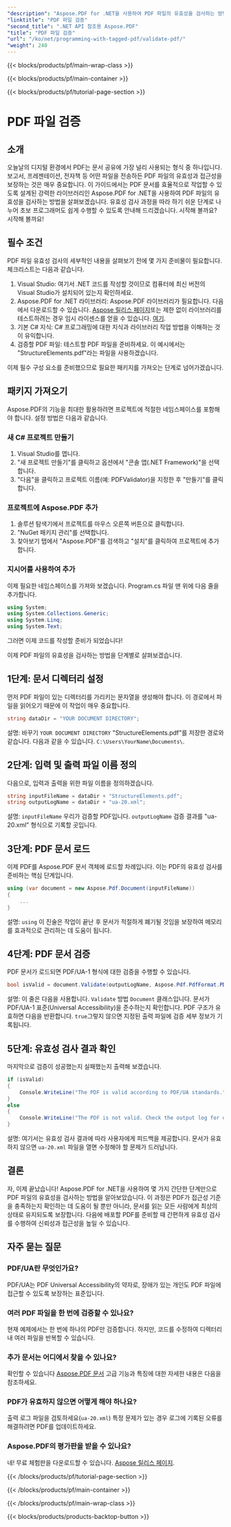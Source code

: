 ```yaml
---
"description": "Aspose.PDF for .NET을 사용하여 PDF 파일의 유효성을 검사하는 방법을 알아보세요. 표준 준수 여부를 확인하고 유효성 검사 보고서를 생성하세요."
"linktitle": "PDF 파일 검증"
"second_title": ".NET API 참조용 Aspose.PDF"
"title": "PDF 파일 검증"
"url": "/ko/net/programming-with-tagged-pdf/validate-pdf/"
"weight": 240
---
```


{{< blocks/products/pf/main-wrap-class >}}

{{< blocks/products/pf/main-container >}}

{{< blocks/products/pf/tutorial-page-section >}}

# PDF 파일 검증

## 소개

오늘날의 디지털 환경에서 PDF는 문서 공유에 가장 널리 사용되는 형식 중 하나입니다. 보고서, 프레젠테이션, 전자책 등 어떤 파일을 전송하든 PDF 파일의 유효성과 접근성을 보장하는 것은 매우 중요합니다. 이 가이드에서는 PDF 문서를 효율적으로 작업할 수 있도록 설계된 강력한 라이브러리인 Aspose.PDF for .NET을 사용하여 PDF 파일의 유효성을 검사하는 방법을 살펴보겠습니다. 유효성 검사 과정을 따라 하기 쉬운 단계로 나누어 초보 프로그래머도 쉽게 수행할 수 있도록 안내해 드리겠습니다. 시작해 볼까요? 시작해 볼까요!

## 필수 조건

PDF 파일 유효성 검사의 세부적인 내용을 살펴보기 전에 몇 가지 준비물이 필요합니다. 체크리스트는 다음과 같습니다.

1. Visual Studio: 여기서 .NET 코드를 작성할 것이므로 컴퓨터에 최신 버전의 Visual Studio가 설치되어 있는지 확인하세요.
2. Aspose.PDF for .NET 라이브러리: Aspose.PDF 라이브러리가 필요합니다. 다음에서 다운로드할 수 있습니다. [Aspose 릴리스 페이지](https://releases.aspose.com/pdf/net/)또는 제한 없이 라이브러리를 테스트하려는 경우 임시 라이센스를 얻을 수 있습니다. [여기](https://purchase.aspose.com/temporary-license/).
3. 기본 C# 지식: C# 프로그래밍에 대한 지식과 라이브러리 작업 방법을 이해하는 것이 유익합니다.
4. 검증할 PDF 파일: 테스트할 PDF 파일을 준비하세요. 이 예시에서는 "StructureElements.pdf"라는 파일을 사용하겠습니다.

이제 필수 구성 요소를 준비했으므로 필요한 패키지를 가져오는 단계로 넘어가겠습니다.

## 패키지 가져오기

Aspose.PDF의 기능을 최대한 활용하려면 프로젝트에 적절한 네임스페이스를 포함해야 합니다. 설정 방법은 다음과 같습니다.

### 새 C# 프로젝트 만들기

1. Visual Studio를 엽니다.
2. "새 프로젝트 만들기"를 클릭하고 옵션에서 "콘솔 앱(.NET Framework)"을 선택합니다.
3. "다음"을 클릭하고 프로젝트 이름(예: PDFValidator)을 지정한 후 "만들기"를 클릭합니다.

### 프로젝트에 Aspose.PDF 추가

1. 솔루션 탐색기에서 프로젝트를 마우스 오른쪽 버튼으로 클릭합니다.
2. "NuGet 패키지 관리"를 선택합니다.
3. 찾아보기 탭에서 "Aspose.PDF"를 검색하고 "설치"를 클릭하여 프로젝트에 추가합니다.

### 지시어를 사용하여 추가

이제 필요한 네임스페이스를 가져와 보겠습니다. Program.cs 파일 맨 위에 다음 줄을 추가합니다.

```csharp
using System;
using System.Collections.Generic;
using System.Linq;
using System.Text;
```

그러면 이제 코드를 작성할 준비가 되었습니다!

이제 PDF 파일의 유효성을 검사하는 방법을 단계별로 살펴보겠습니다.

## 1단계: 문서 디렉터리 설정

먼저 PDF 파일이 있는 디렉터리를 가리키는 문자열을 생성해야 합니다. 이 경로에서 파일을 읽어오기 때문에 이 작업이 매우 중요합니다.

```csharp
string dataDir = "YOUR DOCUMENT DIRECTORY";
```

설명: 바꾸기 `YOUR DOCUMENT DIRECTORY` "StructureElements.pdf"를 저장한 경로와 같습니다. 다음과 같을 수 있습니다. `C:\Users\YourName\Documents\`.

## 2단계: 입력 및 출력 파일 이름 정의

다음으로, 입력과 출력을 위한 파일 이름을 정의하겠습니다. 

```csharp
string inputFileName = dataDir + "StructureElements.pdf";
string outputLogName = dataDir + "ua-20.xml";
```

설명: `inputFileName` 우리가 검증할 PDF입니다. `outputLogName` 검증 결과를 "ua-20.xml" 형식으로 기록할 곳입니다.

## 3단계: PDF 문서 로드

이제 PDF를 Aspose.PDF 문서 객체에 로드할 차례입니다. 이는 PDF의 유효성 검사를 준비하는 핵심 단계입니다.

```csharp
using (var document = new Aspose.Pdf.Document(inputFileName))
{
    ...
}
```

설명: `using` 이 진술은 작업이 끝난 후 문서가 적절하게 폐기될 것임을 보장하여 메모리를 효과적으로 관리하는 데 도움이 됩니다.

## 4단계: PDF 문서 검증

PDF 문서가 로드되면 PDF/UA-1 형식에 대한 검증을 수행할 수 있습니다. 

```csharp
bool isValid = document.Validate(outputLogName, Aspose.Pdf.PdfFormat.PDF_UA_1);
```

설명: 이 줄은 다음을 사용합니다. `Validate` 방법 `Document` 클래스입니다. 문서가 PDF/UA-1 표준(Universal Accessibility)을 준수하는지 확인합니다. PDF 구조가 유효하면 다음을 반환합니다. `true`그렇지 않으면 지정된 출력 파일에 검증 세부 정보가 기록됩니다.

## 5단계: 유효성 검사 결과 확인

마지막으로 검증이 성공했는지 실패했는지 출력해 보겠습니다.

```csharp
if (isValid)
{
    Console.WriteLine("The PDF is valid according to PDF/UA standards.");
}
else
{
    Console.WriteLine("The PDF is not valid. Check the output log for details.");
}
```

설명: 여기서는 유효성 검사 결과에 따라 사용자에게 피드백을 제공합니다. 문서가 유효하지 않으면 `ua-20.xml` 파일을 열면 수정해야 할 문제가 드러납니다.

## 결론

자, 이제 끝났습니다! Aspose.PDF for .NET을 사용하여 몇 가지 간단한 단계만으로 PDF 파일의 유효성을 검사하는 방법을 알아보았습니다. 이 과정은 PDF가 접근성 기준을 충족하는지 확인하는 데 도움이 될 뿐만 아니라, 문서를 읽는 모든 사람에게 최상의 상태로 유지되도록 보장합니다. 다음에 배포할 PDF를 준비할 때 간편하게 유효성 검사를 수행하여 신뢰성과 접근성을 높일 수 있습니다.

## 자주 묻는 질문

### PDF/UA란 무엇인가요?  
PDF/UA는 PDF Universal Accessibility의 약자로, 장애가 있는 개인도 PDF 파일에 접근할 수 있도록 보장하는 표준입니다.

### 여러 PDF 파일을 한 번에 검증할 수 있나요?  
현재 예제에서는 한 번에 하나의 PDF만 검증합니다. 하지만, 코드를 수정하여 디렉터리 내 여러 파일을 반복할 수 있습니다.

### 추가 문서는 어디에서 찾을 수 있나요?  
확인할 수 있습니다 [Aspose.PDF 문서](https://reference.aspose.com/pdf/net/) 고급 기능과 특징에 대한 자세한 내용은 다음을 참조하세요.

### PDF가 유효하지 않으면 어떻게 해야 하나요?  
출력 로그 파일을 검토하세요(`ua-20.xml`) 특정 문제가 있는 경우 로그에 기록된 오류를 해결하려면 PDF를 업데이트하세요.

### Aspose.PDF의 평가판을 받을 수 있나요?  
네! 무료 체험판을 다운로드할 수 있습니다. [Aspose 릴리스 페이지](https://releases.aspose.com/).

{{< /blocks/products/pf/tutorial-page-section >}}

{{< /blocks/products/pf/main-container >}}

{{< /blocks/products/pf/main-wrap-class >}}

{{< blocks/products/products-backtop-button >}}